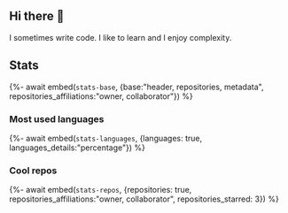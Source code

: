 ## Hi there 👋

I sometimes write code. I like to learn and I enjoy complexity.

## Stats

{%- await embed(`stats-base`, {base:"header, repositories, metadata", repositories_affiliations:"owner, collaborator"}) %}

### Most used languages

{%- await embed(`stats-languages`, {languages: true, languages_details:"percentage"}) %}

### Cool repos

{%- await embed(`stats-repos`, {repositories: true, repositories_affiliations:"owner, collaborator", repositories_starred: 3}) %}
